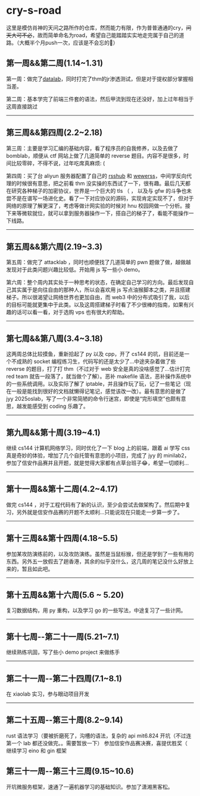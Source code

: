 # cry-s-road

这里是模仿肖神的天问之路所作的仓库，然而能力有限，作为普普通通的cry，<s>问天大可不必</s>，故而简单命名为road，希望自己能踏踏实实地走完属于自己的道路。（大概半个月push一次，应该是不会忘的🤔）

## 第一周&&第二周(1.14~1.31)

第一周：做完了[datalab](https://github.com/cry0404/cry-s-road/blob/main/week1-2/datalab.md)，同时打完了thm的jr渗透测试，但是对于提权部分掌握相当差。

第二周：基本学完了前端三件套的语法，然后甲流到现在还没好，加上过年相当于这周直接跳过

---



## 第三周&&第四周(2.2~2.18)

第三周：主要是学习汇编的基础内容，看了程序员的自我修养，以及去做了 bomblab，顺便从 ctf 网站上做了几道简单的 reverse 题目。内容不是很多，时间比较零碎，不得不说，过年吃席真麻烦: (

第四周：买了台 aliyun 服务器配置了自己的 [rsshub](https://rsshub.cry4o4n0tfound.cn) 和 [wewerss](https://wewerss.cry4o4n0tfound.cn)，中间学反向代理的时候很有意思，把之前看 thm 没实操的东西试了一下，很有趣。最后几天都在研究各种梯子的加密协议，世界是一个巨大的 tls （ ， 以及与 gfw 的斗争也未尝不是在谱写一场进化史。看了一下对应协议的源码，实现肯定实现不了，但对于网络的原理了解更深了，考虑等做计网实验的时候对 hnu 校园网做一个分析。接下来等微软就位，就可以拿到服务器操作一下，搭自己的梯子了，看能不能操作一下线路。

---



## 第五周&&第六周(2.19~3.3)

第五周：做完了 attacklab ，同时也顺便找了几道简单的 pwn 题做了做，越做越发现对于此类问题兴趣比较低。开始用 js 写一些小 demo。

第六周：整个周内其实处于一种思考的状态，在确定自己学习的方向。最后发现自己其实属于是向往自由的那种人，所以会喜欢用 js 写点油猴脚本之类，并且搭建梯子。所以很渴望让网络世界也更加自由，而 web3 中的分布式吸引了我，以后的目标可能就更集中于此类。以及这周搭建梯子时看了不少很棒的指南，如果有兴趣的话可以看一看，对于选购 vps 也有很大的帮助。

---



## 第七周&&第八周(3.4~3.18)

这两周总体比较摸鱼，重新拾起了 py 以及 cpp，开了 cs144 的坑，目前还是一个不成熟的 socket 编程练习生，代码写的还是太少了...中途夹杂着做了些 reverse 的题目，打了打 thm（不过对于 web 安全是真的没啥感觉了...估计打完 red team 就告一段落了，就当做个了解）。恶补 makefile 语法，恶补操作系统中的一些系统调用。以及实际了解了 iptable，并且操作玩了玩，记了一些笔记（现在一般是能找到很好的文档就懒得记笔记，感觉该改一改）。最有意思的是做了 jyy 2025oslab，写了一个非常简陋的命令行迷宫，即使是“完形填空”也颇有意思，越发能感受到 coding 乐趣了。

---

## 第九周&&第十周(3.19~4.1)

继续 cs144 计算机网络学习，同时优化了一下 blog 上的前端，跟着 ai 学写 css 真是奇妙的体验，增加了几个自托管有意思的小项目，完成了 jyy 的 minilab2，参加了信安作品赛并且开题，就是觉得大家都有点草台班子😂，希望一切顺利...

---

## 第十一周&&第十二周(4.2~4.17)

做完 cs144 ，对于工程代码有了新的认识，至少会尝试去做架构了。然后期中复习，另外就是信安作品赛的开题不太顺利...只能说现在只能走一步算一步了。

---

## 第十三周&&第十四周(4.18~5.5)

参加某攻防演练前的，以及攻防演练。虽然是当鼠标猴，但还是学到了一些有用的东西。另外五一放假去了趟香港，其余的似乎没什么，这几周的笔记没什么好放上来的，暂且如此吧。

---

## 第十五周&&第十六周(5.6 ~ 5.20)

复习数据结构，用 py 重构，以及学习 go 的一些写法，中途复习了一些计网。

---

## 第十七周--第二十一周(5.21~7.1)

继续熟练巩固，写了些小 demo project 来做练手

---

## 第二十一周--第二十四周(7.1~8.1)

在 xiaolab 实习，参与眼动项目开发

---

## 第二十五周--第三十周(8.2~9.14)
rust 语法学习（要被折磨死了，沟槽的语法，复杂的 api
mit6.824 开坑（不过连第一个 lab 都还没做完。。需要暂放一下）
参加信安作品赛决赛，喜提优胜奖（
继续学习 eino 和 gin 框架

## 第三十一周--第三十三周(9.15~10.6)
开坑微服务框架，速通了一遍机器学习的基础知识。参加了潇湘黑客松。



